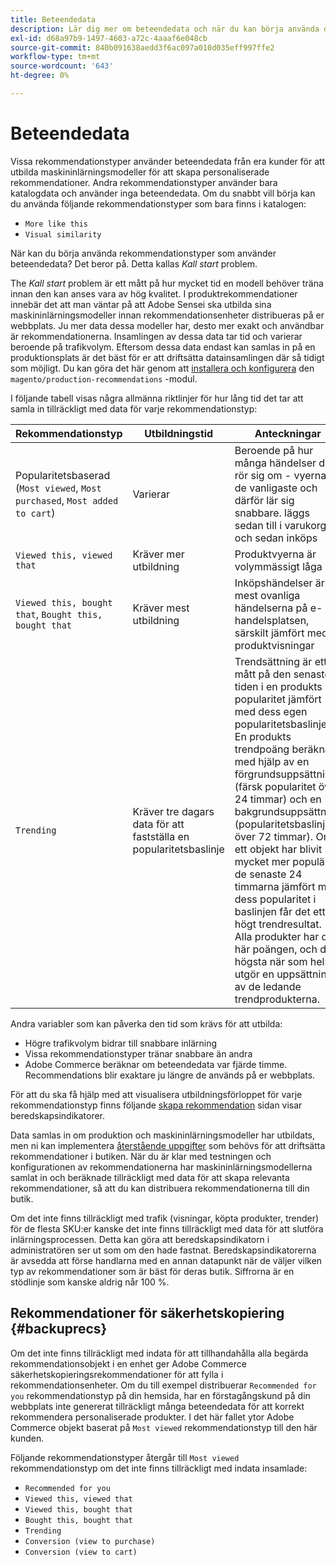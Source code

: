 ```yaml
---
title: Beteendedata
description: Lär dig mer om beteendedata och när du kan börja använda dem.
exl-id: d68a97b9-1497-4603-a72c-4aaaf6e048cb
source-git-commit: 840b091638aedd3f6ac097a010d035eff997ffe2
workflow-type: tm+mt
source-wordcount: '643'
ht-degree: 0%

---
```


# Beteendedata

Vissa rekommendationstyper använder beteendedata från era kunder för att utbilda maskininlärningsmodeller för att skapa personaliserade rekommendationer. Andra rekommendationstyper använder bara katalogdata och använder inga beteendedata. Om du snabbt vill börja kan du använda följande rekommendationstyper som bara finns i katalogen:

- `More like this`
- `Visual similarity`

När kan du börja använda rekommendationstyper som använder beteendedata? Det beror på. Detta kallas _Kall start_ problem.

The _Kall start_ problem är ett mått på hur mycket tid en modell behöver träna innan den kan anses vara av hög kvalitet. I produktrekommendationer innebär det att man väntar på att Adobe Sensei ska utbilda sina maskininlärningsmodeller innan rekommendationsenheter distribueras på er webbplats. Ju mer data dessa modeller har, desto mer exakt och användbar är rekommendationerna. Insamlingen av dessa data tar tid och varierar beroende på trafikvolym. Eftersom dessa data endast kan samlas in på en produktionsplats är det bäst för er att driftsätta datainsamlingen där så tidigt som möjligt. Du kan göra det här genom att [installera och konfigurera](install-configure.md) den `magento/production-recommendations` -modul.

I följande tabell visas några allmänna riktlinjer för hur lång tid det tar att samla in tillräckligt med data för varje rekommendationstyp:

| Rekommendationstyp | Utbildningstid | Anteckningar |
|---|---|---|
| Popularitetsbaserad (`Most viewed`, `Most purchased`, `Most added to cart`) | Varierar | Beroende på hur många händelser det rör sig om - vyerna är de vanligaste och därför lär sig snabbare. läggs sedan till i varukorgen, och sedan inköps |
| `Viewed this, viewed that` | Kräver mer utbildning | Produktvyerna är volymmässigt låga |
| `Viewed this, bought that`, `Bought this, bought that` | Kräver mest utbildning | Inköpshändelser är de mest ovanliga händelserna på e-handelsplatsen, särskilt jämfört med produktvisningar |
| `Trending` | Kräver tre dagars data för att fastställa en popularitetsbaslinje | Trendsättning är ett mått på den senaste tiden i en produkts popularitet jämfört med dess egen popularitetsbaslinje. En produkts trendpoäng beräknas med hjälp av en förgrundsuppsättning (färsk popularitet över 24 timmar) och en bakgrundsuppsättning (popularitetsbaslinje över 72 timmar). Om ett objekt har blivit mycket mer populärt de senaste 24 timmarna jämfört med dess popularitet i baslinjen får det ett högt trendresultat. Alla produkter har den här poängen, och de högsta när som helst utgör en uppsättning av de ledande trendprodukterna. |

Andra variabler som kan påverka den tid som krävs för att utbilda:

- Högre trafikvolym bidrar till snabbare inlärning
- Vissa rekommendationstyper tränar snabbare än andra
- Adobe Commerce beräknar om beteendedata var fjärde timme. Recommendations blir exaktare ju längre de används på er webbplats.

För att du ska få hjälp med att visualisera utbildningsförloppet för varje rekommendationstyp finns följande [skapa rekommendation](create.md) sidan visar beredskapsindikatorer.

Data samlas in om produktion och maskininlärningsmodeller har utbildats, men ni kan implementera [återstående uppgifter](implementation-workflow.md) som behövs för att driftsätta rekommendationer i butiken. När du är klar med testningen och konfigurationen av rekommendationerna har maskininlärningsmodellerna samlat in och beräknade tillräckligt med data för att skapa relevanta rekommendationer, så att du kan distribuera rekommendationerna till din butik.

Om det inte finns tillräckligt med trafik (visningar, köpta produkter, trender) för de flesta SKU:er kanske det inte finns tillräckligt med data för att slutföra inlärningsprocessen. Detta kan göra att beredskapsindikatorn i administratören ser ut som om den hade fastnat.
Beredskapsindikatorerna är avsedda att förse handlarna med en annan datapunkt när de väljer vilken typ av rekommendationer som är bäst för deras butik. Siffrorna är en stödlinje som kanske aldrig når 100 %.

## Rekommendationer för säkerhetskopiering {#backuprecs}

Om det inte finns tillräckligt med indata för att tillhandahålla alla begärda rekommendationsobjekt i en enhet ger Adobe Commerce säkerhetskopieringsrekommendationer för att fylla i rekommendationsenheter. Om du till exempel distribuerar `Recommended for you` rekommendationstyp på din hemsida, har en förstagångskund på din webbplats inte genererat tillräckligt många beteendedata för att korrekt rekommendera personaliserade produkter. I det här fallet ytor Adobe Commerce objekt baserat på `Most viewed` rekommendationstyp till den här kunden.

Följande rekommendationstyper återgår till `Most viewed` rekommendationstyp om det inte finns tillräckligt med indata insamlade:

- `Recommended for you`
- `Viewed this, viewed that`
- `Viewed this, bought that`
- `Bought this, bought that`
- `Trending`
- `Conversion (view to purchase)`
- `Conversion (view to cart)`
